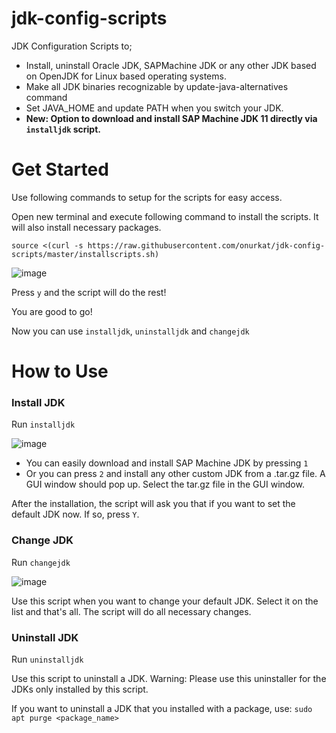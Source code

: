 # jdk-config-scripts
JDK Configuration Scripts to;

- Install, uninstall Oracle JDK, SAPMachine JDK or any other JDK based on OpenJDK for Linux based operating systems.
- Make all JDK binaries recognizable by update-java-alternatives command
- Set JAVA_HOME and update PATH when you switch your JDK.
- **New: Option to download and install SAP Machine JDK 11 directly via `installjdk` script.**

# Get Started
Use following commands to setup for the scripts for easy access.

Open new terminal and execute following command to install the scripts. It will also install necessary packages.

```
source <(curl -s https://raw.githubusercontent.com/onurkat/jdk-config-scripts/master/installscripts.sh)
```
![image](https://user-images.githubusercontent.com/5752017/109224300-d2e21e00-77cc-11eb-9809-dc771005e7af.png)

Press `y` and the script will do the rest!

You are good to go!

Now you can use `installjdk`, `uninstalljdk` and `changejdk`

# How to Use

### Install JDK

Run `installjdk`

![image](https://user-images.githubusercontent.com/5752017/109223701-fc4e7a00-77cb-11eb-8a93-039eb18ce89e.png)

- You can easily download and install SAP Machine JDK by pressing `1`
- Or you can press `2` and install any other custom JDK from a .tar.gz file. A GUI window should pop up. Select the tar.gz file in the GUI window.

After the installation, the script will ask you that if you want to set the default JDK now. If so, press `Y`.

### Change JDK

Run `changejdk`

![image](https://user-images.githubusercontent.com/5752017/109224400-ef7e5600-77cc-11eb-87d3-7912986776af.png)

Use this script when you want to change your default JDK. Select it on the list and that's all. The script will do all necessary changes.

### Uninstall JDK

Run `uninstalljdk`

Use this script to uninstall a JDK. Warning: Please use this uninstaller for the JDKs only installed by this script.

If you want to uninstall a JDK that you installed with a package, use: `sudo apt purge <package_name>`
